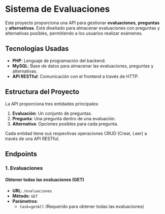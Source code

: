 # Sistema de Evaluaciones

Este proyecto proporciona una API para gestionar **evaluaciones**, **preguntas** y **alternativas**. Está diseñado para almacenar evaluaciones con preguntas y alternativas posibles, permitiendo a los usuarios realizar exámenes. 

## Tecnologías Usadas

- **PHP**: Lenguaje de programación del backend.
- **MySQL**: Base de datos para almacenar las evaluaciones, preguntas y alternativas.
- **API RESTful**: Comunicación con el frontend a través de HTTP.

## Estructura del Proyecto

La API proporciona tres entidades principales:
1. **Evaluación**: Un conjunto de preguntas.
2. **Pregunta**: Una pregunta dentro de una evaluación.
3. **Alternativa**: Opciones posibles para cada pregunta.

Cada entidad tiene sus respectivas operaciones CRUD (Crear, Leer) a través de una API RESTful.

## Endpoints

### 1. **Evaluaciones**

#### Obtener todas las evaluaciones (GET)
- **URL**: `/evaluaciones`
- **Método**: `GET`
- **Parámetros**:
  - `task=getAll` (Requerido para obtener todas las evaluaciones)


